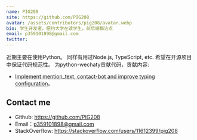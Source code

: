 ```yaml
---
name: PIG208
site: https://github.com/PIG208
avatar: /assets/contributors/pig208/avatar.webp
bio: 学生开发者，纽约大学在读学生，前后端都沾点
email: p359101898@gmail.com
twitter: 
---
```


近期主要在使用Python。
同样有用过Node.js, TypeScript, etc.
希望在开源项目中保证代码规范性。
为python-wechaty贡献代码，贡献内容:

- [Implement mention_text, contact-bot and improve typing configuration](https://github.com/wechaty/python-wechaty/pull/253)。

## Contact me

- Github: <https://github.com/PIG208>
- Email：<p359101898@gmail.com>
- StackOverflow: <https://stackoverflow.com/users/11612399/pig208>
